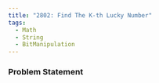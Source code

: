 ```yaml
---
title: "2802: Find The K-th Lucky Number"
tags:
  - Math
  - String
  - BitManipulation
---
```

### Problem Statement

